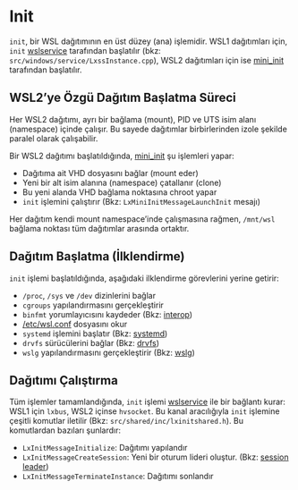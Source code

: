 # Init

`init`, bir WSL dağıtımının en üst düzey (ana) işlemidir. WSL1 dağıtımları için, `init` [wslservice](wslservice.exe.md) tarafından başlatılır (bkz: `src/windows/service/LxssInstance.cpp`), WSL2 dağıtımları için ise [mini_init](mini_init.md) tarafından başlatılır.

## WSL2’ye Özgü Dağıtım Başlatma Süreci

Her WSL2 dağıtımı, ayrı bir bağlama (mount), PID ve UTS isim alanı (namespace) içinde çalışır. Bu sayede dağıtımlar birbirlerinden izole şekilde paralel olarak çalışabilir.

Bir WSL2 dağıtımı başlatıldığında, [mini_init](mini_init.md) şu işlemleri yapar:

- Dağıtıma ait VHD dosyasını bağlar (mount eder)
- Yeni bir alt isim alanına (namespace) çatallanır (clone)
- Bu yeni alanda VHD bağlama noktasına chroot yapar
- `init` işlemini çalıştırır (Bkz: `LxMiniInitMessageLaunchInit` mesajı)

Her dağıtım kendi mount namespace’inde çalışmasına rağmen, `/mnt/wsl` bağlama noktası tüm dağıtımlar arasında ortaktır.

## Dağıtım Başlatma (İlklendirme)

`init` işlemi başlatıldığında, aşağıdaki ilklendirme görevlerini yerine getirir:

- `/proc`, `/sys` ve `/dev` dizinlerini bağlar
- `cgroups` yapılandırmasını gerçekleştirir
- `binfmt` yorumlayıcısını kaydeder (Bkz: [interop](interop.md))
- [/etc/wsl.conf](https://learn.microsoft.com/windows/wsl/wsl-config) dosyasını okur
- `systemd` işlemini başlatır (Bkz: [systemd](systemd.md))
- `drvfs` sürücülerini bağlar (Bkz: [drvfs](drvfs.md))
- `wslg` yapılandırmasını gerçekleştirir (Bkz: [wslg](https://github.com/microsoft/wslg))

## Dağıtımı Çalıştırma

Tüm işlemler tamamlandığında, `init` işlemi [wslservice](wslservice.exe.md) ile bir bağlantı kurar: WSL1 için `lxbus`, WSL2 içinse `hvsocket`. Bu kanal aracılığıyla `init` işlemine çeşitli komutlar iletilir (Bkz: `src/shared/inc/lxinitshared.h`). Bu komutlardan bazıları şunlardır:

- `LxInitMessageInitialize`: Dağıtımı yapılandır
- `LxInitMessageCreateSession`: Yeni bir oturum lideri oluştur. (Bkz: [session leader](session-leader.md))
- `LxInitMessageTerminateInstance`: Dağıtımı sonlandır

